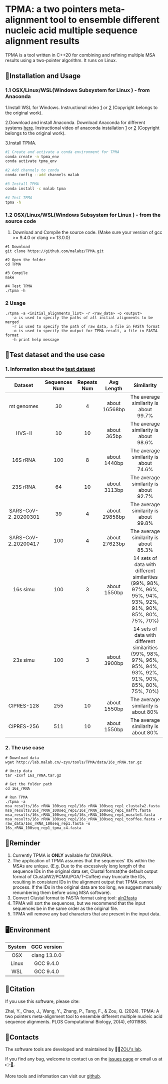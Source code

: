 # TPMA: a two pointers meta-alignment tool to ensemble different nucleic acid multiple sequence alignment results

TPMA is a tool written in C++20 for combining and refining multiple MSA results using a two-pointer algorithm. It runs on Linux.

## 🔨Installation and Usage

### 1.1 OSX/Linux/WSL(Windows Subsystem for Linux ) - from Anaconda
1.Install WSL for Windows. Instructional video [1](https://www.youtube.com/watch?v=X-DHaQLrBi8&t=5s) or [2](http://lab.malab.cn/%7Etfr/1.mp4) (Copyright belongs to the original work).

2.Download and install Anaconda. Download Anaconda for different systems [here](https://www.anaconda.com/products/distribution#Downloads). Instructional video of anaconda installation [1](https://www.youtube.com/watch?v=AshsPB3KT-E) or [2](http://lab.malab.cn/%7Etfr/Install_anaconda_in_Linux.mp4) (Copyright belongs to the original work).

3.Install TPMA.
```bash
#1 Create and activate a conda environment for TPMA
conda create -n tpma_env
conda activate tpma_env

#2 Add channels to conda
conda config --add channels malab

#3 Install TPMA
conda install -c malab tpma

#4 Test TPMA
tpma -h
```

### 1.2 OSX/Linux/WSL(Windows Subsystem for Linux ) - from the source code

1. Download and Compile the source code. (Make sure your version of gcc >= 9.4.0 or clang >= 13.0.0)
```shell
#1 Download
git clone https://github.com/malabz/TPMA.git

#2 Open the folder
cd TPMA

#3 Compile
make

#4 Test TPMA
./tpma -h
```

### 2 Usage
```
./tpma -a <initial_alignments_list> -r <raw_data> -o <output>
   -a is used to specify the paths of all initial alignments to be merged
   -r is used to specify the path of raw data, a file in FASTA format
   -o is used to specify the output for TPMA result, a file in FASTA format
   -h print help message
```

## 🔬Test dataset and the use case
### 1. Information about the [test dataset](https://github.com/malabz/TPMA/tree/main/data)

Dataset|Sequences Num|Repeats Num|Avg Length|Similarity
:---:|:---:|:---:|:---:|:---:
mt genomes|30|4|about 16568bp|The average similarity is about 99.7%
HVS-II|10|10|about 365bp|The average similarity is about 98.6%
16S rRNA|100|8|about 1440bp|The average similarity is about 74.6%
23S rRNA|64|10|about 3113bp|The average similarity is about 92.7%
SARS-CoV-2_20200301|39|4|about 29858bp|The average similarity is about 99.8%
SARS-CoV-2_20200417|100|4|about 27623bp|The average similarity is about 85.3%
16s simu|100|3|about 1550bp|14 sets of data with different similarities (99%, 98%, 97%, 96%, 95%, 94%, 93%, 92%, 91%, 90%, 85%, 80%, 75%, 70%)
23s simu|100|3|about 3900bp|14 sets of data with different similarities (99%, 98%, 97%, 96%, 95%, 94%, 93%, 92%, 91%, 90%, 85%, 80%, 75%, 70%)
CIPRES-128|255|10|about 1550bp|The average similarity is about 80%
CIPRES-256|511|10|about 1550bp|The average similarity is about 80%


### 2. The use case
```shell
# Download data
wget http://lab.malab.cn/~zyx/tools/TPMA/data/16s_rRNA.tar.gz

# Unzip data
tar -zxvf 16s_rRNA.tar.gz

# Get the folder path
cd 16s_rRNA

# Run TPMA
./tpma -a msa_results/16s_rRNA_100seq_rep1/16s_rRNA_100seq_rep1_clustalw2.fasta msa_results/16s_rRNA_100seq_rep1/16s_rRNA_100seq_rep1_mafft.fasta msa_results/16s_rRNA_100seq_rep1/16s_rRNA_100seq_rep1_muscle3.fasta msa_results/16s_rRNA_100seq_rep1/16s_rRNA_100seq_rep1_tcoffee.fasta -r raw_data/16s_rRNA_100seq_rep1.fasta -o 16s_rRNA_100seq_rep1_tpma_c4.fasta 
```
## 📍Reminder
1. Currently TPMA is **ONLY** available for DNA/RNA. 
2. The application of TPMA assumes that the sequences' IDs within the MSAs are unique.
(E.g. Due to the excessively long length of the sequence IDs in the original data set, Clustal format(the default output format of ClustalW2/PCMA/POA/T-Coffee) may truncate the IDs, resulting in consistent IDs in the alignment output that TPMA cannot process. If the IDs in the original data are too long, we suggest manually renumbering them before using MSA software).
3. Convert Clustal format to FASTA format using tool: [aln2fasta](https://github.com/malabz/MSATOOLS/tree/main/format-converter)
4. TPMA will sort the sequences, but we recommend that the input sequences be in the same order as the original file.
5. TPMA will remove any bad characters that are present in the input data.

## 🖥️Environment
System|GCC version
:---:|:---:
OSX|clang 13.0.0
Linux|GCC 9.4.0
WSL|GCC 9.4.0

## 🔖Citation
If you use this software, please cite:

Zhai, Y., Chao, J., Wang, Y., Zhang, P., Tang, F., & Zou, Q. (2024). TPMA: A two pointers meta-alignment tool to ensemble different multiple nucleic acid sequence alignments. PLOS Computational Biology, 20(4), e1011988.

## 👋Contacts
The software tools are developed and maintained by 🧑‍🏫[ZOU's lab](http://lab.malab.cn/~zq/en/index.html).

If you find any bug, welcome to contact us on the [issues page](https://github.com/malabz/TPMA/issues) or email us at 👉[📩](zhai1xiao@gmail.com).

More tools and infomation can visit our [github](https://github.com/malabz).
